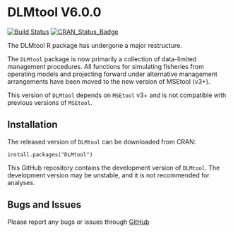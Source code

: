 # DLMtool V6.0.0

[![Build Status](https://travis-ci.org/Blue-Matter/DLMtool.svg?branch=master)](https://travis-ci.org/DLMtool/DLMtool)
[![CRAN_Status_Badge](http://www.r-pkg.org/badges/version/DLMtool)](https://CRAN.R-project.org/package=DLMtool)

The DLMtool R package has undergone a major restructure. 

The `DLMtool` package is now primarily a collection of data-limited management procedures. All functions for simulating fisheries from operating models and projecting forward under alternative management arrangements have been moved to the new version of MSEtool (v3+). 

This version of `DLMtool` depends on `MSEtool` v3+ and is not compatible with previous versions of `MSEtool`.

## Installation

The released version of `DLMtool` can be downloaded from CRAN:

```
install.packages("DLMtool")
```

This GitHub repository contains the development version of `DLMtool`. The development version may be unstable, and it is not recommended  for analyses. 

## Bugs and Issues
Please report any bugs or issues through [GitHub](https://github.com/Blue-Matter/DLMtool/issues)
  

